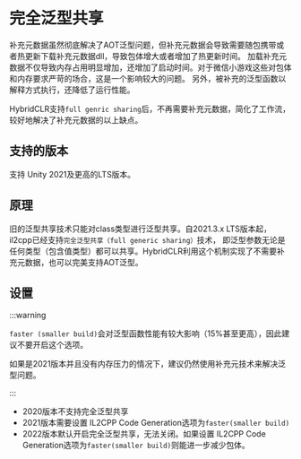 # 完全泛型共享

补充元数据虽然彻底解决了AOT泛型问题，但补充元数据会导致需要随包携带或者热更新下载补充元数据dll，导致包体增大或者增加了热更新时间。
加载补充元数据不仅导致内存占用明显增加，还增加了启动时间。对于微信小游戏这些对包体和内存要求严苛的场合，这是一个影响较大的问题。
另外，被补充的泛型函数以解释方式执行，还降低了运行性能。

HybridCLR支持`full genric sharing`后，不再需要补充元数据，简化了工作流，较好地解决了补充元数据的以上缺点。

## 支持的版本

支持 Unity 2021及更高的LTS版本。

## 原理

旧的泛型共享技术只能对class类型进行泛型共享。自2021.3.x LTS版本起，il2cpp已经支持`完全泛型共享（full generic sharing）`技术，
即泛型参数无论是任何类型（包含值类型）都可以共享。HybridCLR利用这个机制实现了不需要补充元数据，也可以完美支持AOT泛型。


## 设置

:::warning

 `faster (smaller build)`会对泛型函数性能有较大影响（15%甚至更高），因此建议不要开启这个选项。

 如果是2021版本并且没有内存压力的情况下，建议仍然使用补充元技术来解决泛型问题。

:::

- 2020版本不支持完全泛型共享
- 2021版本需要设置 IL2CPP Code Generation选项为`faster(smaller build)`
- 2022版本默认开启完全泛型共享，无法关闭。如果设置 IL2CPP Code Generation选项为`faster(smaller build)`则能进一步减少包体。
